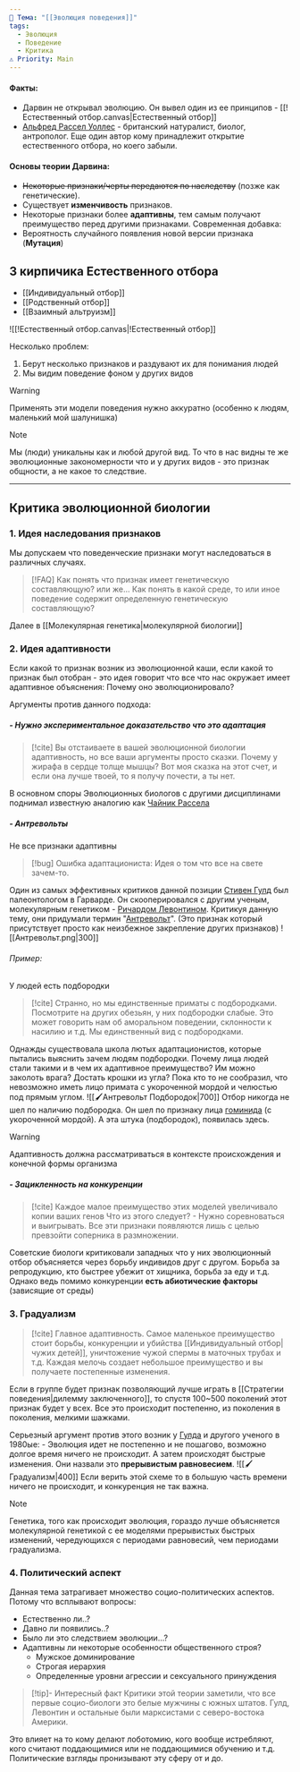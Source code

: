 ```yaml
---
📌 Тема: "[[Эволюция поведения]]"
tags:
  - Эволюция
  - Поведение
  - Критика
⚠️ Priority: Main
---
```


#### Факты:
 - Дарвин не открывал эволюцию. Он вывел один из ее принципов - [[!Естественный отбор.canvas|Естественный отбор]]
 - [Альфред Рассел Уоллес](https://ru.wikipedia.org/wiki/Уоллес,_Альфред_Рассел) - британский натуралист, биолог, антрополог. Еще один автор кому принадлежит открытие естественного отбора, но коего забыли.

#### Основы теории Дарвина:

- ~~Некоторые признаки/черты передаются по наследству~~ (позже как генетические). 
- Существует **изменчивость** признаков.
- Некоторые признаки более **адаптивны**, тем самым получают преимущество перед другими признаками.
Современная добавка: 
- Вероятность случайного появления новой версии признака (**Мутация**)

## 3 кирпичика Естественного отбора

- [[Индивидуальный отбор]]
- [[Родственный отбор]]
- [[Взаимный альтруизм]]

![[!Естественный отбор.canvas|!Естественный отбор]]

Несколько проблем: 
1. Берут несколько признаков и раздувают их для понимания людей
2. Мы видим поведение фоном у других видов

>[!Warning]
> Применять эти модели поведения нужно аккуратно
> (особенно к людям, маленький мой шалунишка)

>[!Note]
>Мы (люди) уникальны как и любой другой вид.
То что в нас видны те же эволюционные закономерности что и у других видов - это признак общности, а не какое то следствие.


____
## Критика эволюционной биологии

### 1. Идея наследования признаков

Мы допускаем что поведенческие признаки могут наследоваться в различных случаях.

>[!FAQ] Как понять что признак имеет генетическую составляющую?
>или же... Как понять в какой среде, то или иное поведение содержит определенную генетическую составляющую?
>
Далее в [[Молекулярная генетика|молекулярной биологии]]

### 2. Идея адаптивности
Если какой то признак возник из эволюционной каши, если какой то признак был отобран - это идея говорит что все что нас окружает имеет адаптивное объяснения: Почему оно эволюционировало?

Аргументы против данного подхода:
##### - Нужно экспериментальное доказательство что это адаптация
> [!cite] 
> Вы отстаиваете в вашей эволюционной биологии адаптивность, но все ваши аргументы просто сказки. Почему у жирафа в сердце толще мышцы? Вот моя сказка на этот счет, и если она лучше твоей, то я получу почести, а ты нет.

В основном споры Эволюционных биологов с другими дисциплинами поднимал известную аналогию как [Чайник Рассела](https://ru.wikipedia.org/wiki/Чайник_Рассела)


##### - Антревольты
 Не все признаки адаптивны
 
>[!bug] Ошибка адаптациониста: Идея о том что все на свете зачем-то.

 Один из самых эффективных критиков данной позиции [Стивен Гулд](https://ru.wikipedia.org/wiki/Гулд,_Стивен_Джей) был палеонтологом в Гарварде. Он скооперировался с другим ученым, молекулярным генетиком - [Ричардом Левонтином](https://ru.wikipedia.org/wiki/Левонтин,_Ричард_Чарлз). Критикуя данную тему, они придумали термин "[Антревольт](https://ru.wikipedia.org/wiki/Антревольт_(биология))". (Это признак который присутствует просто как неизбежное закрепление других признаков)
![[Антревольт.png|300]]
###### Пример:

У людей есть подбородки
 >[!cite] 
 >Странно, но мы единственные приматы с подбородками. Посмотрите на других обезьян, у них подбородки слабые. Это может говорить нам об аморальном поведении, склонности к насилию и т.д. Мы единственный вид с подбородками.
 
Однажды существовала школа лютых адаптационистов, которые пытались выяснить зачем людям подбородки. 
 Почему лица людей стали такими и в чем их адаптивное преимущество?
 Им можно заколоть врага? Достать крошки из угла?
Пока кто то не сообразил, что невозможно иметь лицо примата с укороченной мордой и челюстью под прямым углом.
![[🖌️Антревольт Подбородок|700]]
Отбор никогда не шел по наличию подбородка. Он шел по признаку лица [гоминида](https://ru.wikipedia.org/wiki/Гоминиды) (с укороченной мордой). А эта штука (подбородок), появилась здесь.

>[!warning] 
>Адаптивность должна рассматриваться в контексте происхождения и конечной формы организма

##### - Зацикленность на конкуренции

>[!cite]
>Каждое малое преимущество этих моделей увеличивало копии ваших генов
Что из этого следует? - Нужно соревноваться и выигрывать.
Все эти признаки появляются лишь с целью превзойти соперника в размножении.

Советские биологи критиковали западных что у них эволюционный отбор объясняется через борьбу индивидов  друг с другом. Борьба за репродукцию, кто быстрее убежит от хищника, борьба за еду и т.д. 
Однако ведь помимо конкуренции **есть абиотические факторы** (зависящие от среды)


### 3. Градуализм

>[!cite]
>Главное адаптивность. Самое маленькое преимущество стоит борьбы, конкуренции и убийства [[Индивидуальный отбор|чужих детей]], уничтожение чужой спермы в маточных трубах и т.д. Каждая мелочь создает небольшое преимущество и вы получаете постепенные изменения.

Если в группе будет признак позволяющий лучше играть в [[Стратегии поведения|дилемму заключенного]], то спустя 100~500 поколений этот признак будет у всех.
Все это происходит постепенно, из поколения в поколения, мелкими шажками.

Серьезный аргумент против этого возник у [Гулда](https://ru.wikipedia.org/wiki/Гулд,_Стивен_Джей) и другого ученого в 1980ые:
\- Эволюция идет не постепенно и не пошагово, возможно долгое время ничего не происходит. А затем происходят быстрые изменения.
Они назвали это **прерывистым равновесием**.
![[🖌️ Градуализм|400]]
Если верить этой схеме то в большую часть времени ничего не происходит, и конкуренция не так важна.

>[!Note]
>Генетика, того как происходит эволюция, гораздо лучше объясняется молекулярной генетикой с ее моделями прерывистых быстрых изменений, чередующихся с периодами равновесий, чем периодами градуализма.

### 4. Политический аспект

Данная тема затрагивает множество социо-политических аспектов.
Потому что всплывают вопросы:
 - Естественно ли..?
 - Давно ли появились..?
 - Было ли это следствием эволюции...?
 - Адаптивны ли некоторые особенности общественного строя?
      - Мужское доминирование
      - Строгая иерархия
      - Определенные уровни агрессии и сексуального принуждения

>[!tip]- Интересный факт
>Критики этой теории заметили, что все первые социо-биологи это белые мужчины с южных штатов.
Гулд, Левонтин и остальные были марксистами с северо-востока Америки.

Это влияет на то кому делают лоботомию, кого вообще истребляют, кого считают поддающимися или не поддающимися обучению и т.д. Политические взгляды пронизывают эту сферу от и до.
